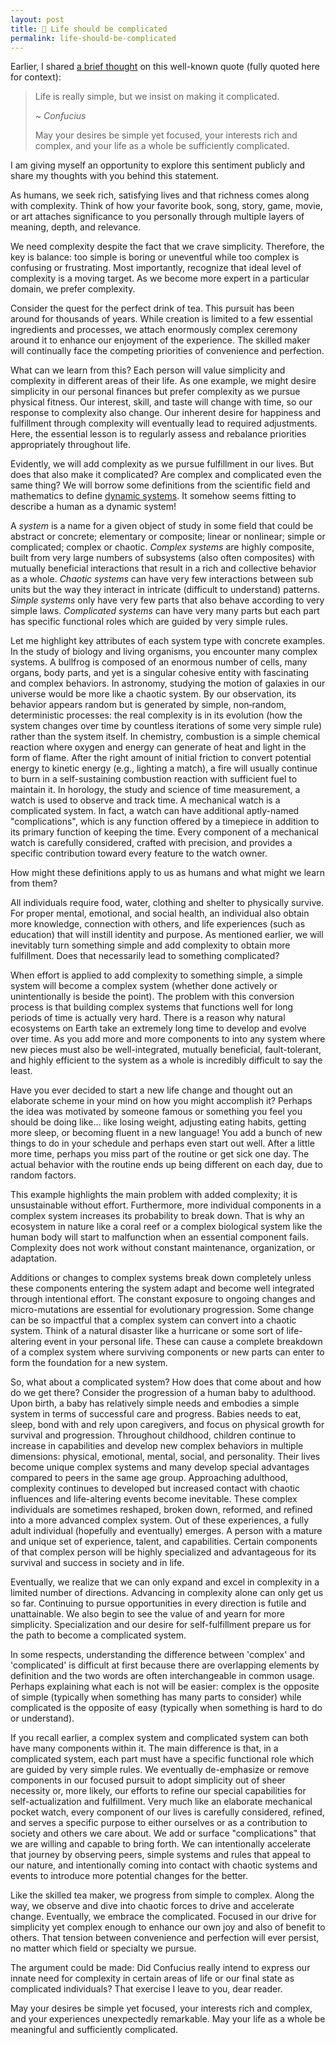 ```yaml
---
layout: post
title: 📝 Life should be complicated
permalink: life-should-be-complicated
---
```


Earlier, I shared [a brief thought](/quote-life-is-really-simple) on this well-known quote (fully quoted here for context):

> Life is really simple, but we insist on making it complicated.
>
> ~ *Confucius* 
>
> May your desires be simple yet focused, your interests rich and complex, and your life as a whole be sufficiently complicated.

I am giving myself an opportunity to explore this sentiment publicly and share my thoughts with you behind this statement.

As humans, we seek rich, satisfying lives and that richness comes along with complexity. Think of how your favorite book, song, story, game, movie, or art attaches significance to you personally through multiple layers of meaning, depth, and relevance.

We need complexity despite the fact that we crave simplicity. Therefore, the key is balance: too simple is boring or uneventful while too complex is confusing or frustrating. Most importantly, recognize that ideal level of complexity is a moving target. As we become more expert in a particular domain, we prefer complexity.

Consider the quest for the perfect drink of tea. This pursuit has been around for thousands of years. While creation is limited to a few essential ingredients and processes, we attach enormously complex ceremony around it to enhance our enjoyment of the experience. The skilled maker will continually face the competing priorities of convenience and perfection.

What can we learn from this? Each person will value simplicity and complexity in different areas of their life. As one example, we might desire simplicity in our personal finances but prefer complexity as we pursue physical fitness. Our interest, skill, and taste will change with time, so our response to complexity also change. Our inherent desire for happiness and fulfillment through complexity will eventually lead to required adjustments. Here, the essential lesson is to regularly assess and rebalance priorities appropriately throughout life.

Evidently, we will add complexity as we pursue fulfillment in our lives. But does that also make it complicated? Are complex and complicated even the same thing? We will borrow some definitions from the scientific field and mathematics to define [dynamic systems](https://www.ncbi.nlm.nih.gov/pmc/articles/PMC2465602/). It somehow seems fitting to describe a human as a dynamic system!

A *system* is a name for a given object of study in some field that could be abstract or concrete; elementary or composite; linear or nonlinear; simple or complicated; complex or chaotic. *Complex systems* are highly composite, built from very large numbers of subsystems (also often composites) with mutually beneficial interactions that result in a rich and collective behavior as a whole. *Chaotic systems* can have very few interactions between sub units but the way they interact in intricate (difficult to understand) patterns. *Simple systems* only have very few parts that also behave according to very simple laws. *Complicated systems* can have very many parts but each part has specific functional roles which are guided by very simple rules.

Let me highlight key attributes of each system type with concrete examples. In the study of biology and living organisms, you encounter many complex systems. A bullfrog is composed of an enormous number of cells, many organs, body parts, and yet is a singular cohesive entity with fascinating and complex behaviors. In astronomy, studying the motion of galaxies in our universe would be more like a chaotic system. By our observation, its behavior appears random but is generated by simple, non‐random, deterministic processes: the real complexity is in its evolution (how the system changes over time by countless iterations of some very simple rule) rather than the system itself. In chemistry, combustion is a simple chemical reaction where oxygen and energy can generate of heat and light in the form of flame. After the right amount of initial friction to convert potential energy to kinetic energy (e.g., lighting a match), a fire will usually continue to burn in a self-sustaining combustion reaction with sufficient fuel to maintain it. In horology, the study and science of time measurement, a watch is used to observe and track time. A mechanical watch is a complicated system. In fact, a watch can have additional aptly-named "complications", which is any function offered by a timepiece in addition to its primary function of keeping the time. Every component of a mechanical watch is carefully considered, crafted with precision, and provides a specific contribution toward every feature to the watch owner.

How might these definitions apply to us as humans and what might we learn from them?

All individuals require food, water, clothing and shelter to physically survive. For proper mental, emotional, and social health, an individual also obtain more knowledge, connection with others, and life experiences (such as education) that will instill identity and purpose. As mentioned earlier, we will inevitably turn something simple and add complexity to obtain more fulfillment. Does that necessarily lead to something complicated?

When effort is applied to add complexity to something simple, a simple system will become a complex system (whether done actively or unintentionally is beside the point). The problem with this conversion process is that building complex systems that functions well for long periods of time is actually very hard. There is a reason why natural ecosystems on Earth take an extremely long time to develop and evolve over time. As you add more and more components to into any system where new pieces must also be well-integrated, mutually beneficial, fault-tolerant, and highly efficient to the system as a whole is incredibly difficult to say the least.

Have you ever decided to start a new life change and thought out an elaborate scheme in your mind on how you might accomplish it? Perhaps the idea was motivated by someone famous or something you feel you should be doing like... like losing weight, adjusting eating habits, getting more sleep, or becoming fluent in a new language! You add a bunch of new things to do in your schedule and perhaps even start out well. After a little more time, perhaps you miss part of the routine or get sick one day. The actual behavior with the routine ends up being different on each day, due to random factors.

This example highlights the main problem with added complexity; it is unsustainable without effort. Furthermore, more individual components in a complex system increases its probability to break down. That is why an ecosystem in nature like a coral reef or a complex biological system like the human body will start to malfunction when an essential component fails. Complexity does not work without constant maintenance, organization, or adaptation.

Additions or changes to complex systems break down completely unless these components entering the system adapt and become well integrated through intentional effort. The constant exposure to ongoing changes and micro-mutations are essential for evolutionary progression. Some change can be so impactful that a complex system can convert into a chaotic system. Think of a natural disaster like a hurricane or some sort of life-altering event in your personal life. These can cause a complete breakdown of a complex system where surviving components or new parts can enter to form the foundation for a new system.

So, what about a complicated system? How does that come about and how do we get there? Consider the progression of a human baby to adulthood. Upon birth, a baby has relatively simple needs and embodies a simple system in terms of successful care and progress. Babies needs to eat, sleep, bond with and rely upon caregivers, and focus on physical growth for survival and progression. Throughout childhood, children continue to increase in capabilities and develop new complex behaviors in multiple dimensions: physical, emotional, mental, social, and personality. Their lives become unique complex systems and many develop special advantages compared to peers in the same age group. Approaching adulthood, complexity continues to developed but increased contact with chaotic influences and life-altering events become inevitable. These complex individuals are sometimes reshaped, broken down, reformed, and refined into a more advanced complex system. Out of these experiences, a fully adult individual (hopefully and eventually) emerges. A person with a mature and unique set of experience, talent, and capabilities. Certain components of that complex person will be highly specialized and advantageous for its survival and success in society and in life.

Eventually, we realize that we can only expand and excel in complexity in a limited number of directions. Advancing in complexity alone can only get us so far. Continuing to pursue opportunities in every direction is futile and unattainable. We also begin to see the value of and yearn for more simplicity. Specialization and our desire for self-fulfillment prepare us for the path to become a complicated system.

In some respects, understanding the difference between 'complex' and 'complicated' is difficult at first because there are overlapping elements by definition and the two words are often interchangeable in common usage. Perhaps explaining what each is not will be easier: complex is the opposite of simple (typically when something has many parts to consider) while complicated is the opposite of easy (typically when something is hard to do or understand).

If you recall earlier, a complex system and complicated system can both have many components within it. The main difference is that, in a complicated system, each part must have a specific functional role which are guided by very simple rules. We eventually de-emphasize or remove components in our focused pursuit to adopt simplicity out of sheer necessity or, more likely, our efforts to refine our special capabilities for self-actualization and fulfillment. Very much like an elaborate mechanical pocket watch, every component of our lives is carefully considered, refined, and serves a specific purpose to either ourselves or as a contribution to society and others we care about. We add or surface "complications" that we are willing and capable to bring forth. We can intentionally accelerate that journey by observing peers, simple systems and rules that appeal to our nature, and intentionally coming into contact with chaotic systems and events to introduce more potential changes for the better. 

Like the skilled tea maker, we progress from simple to complex. Along the way, we observe and dive into chaotic forces to drive and accelerate change. Eventually, we embrace the complicated. Focused in our drive for simplicity yet complex enough to enhance our own joy and also of benefit to others. That tension between convenience and perfection will ever persist, no matter which field or specialty we pursue.

The argument could be made: Did Confucius really intend to express our innate need for complexity in certain areas of life or our final state as complicated individuals? That exercise I leave to you, dear reader.

May your desires be simple yet focused, your interests rich and complex, and your experiences unexpectedly remarkable. May your life as a whole be meaningful and sufficiently complicated.
